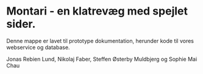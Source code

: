 # Montari - en klatrevæg med spejlet sider.

Denne mappe er lavet til prototype dokumentation, herunder kode til vores webservice og database.

Jonas Rebien Lund, Nikolaj Faber, Steffen Østerby Muldbjerg og Sophie Mai Chau

